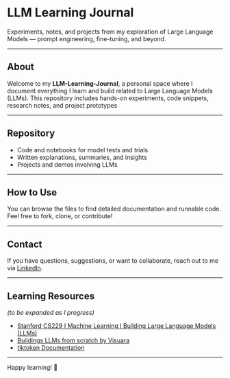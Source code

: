 # LLM Learning Journal

Experiments, notes, and projects from my exploration of Large Language Models — prompt engineering, fine-tuning, and beyond.

---

## About

Welcome to my **LLM-Learning-Journal**, a personal space where I document everything I learn and build related to Large Language Models (LLMs). This repository includes hands-on experiments, code snippets, research notes, and project prototypes

---

## Repository

- Code and notebooks for model tests and trials  
- Written explanations, summaries, and insights  
- Projects and demos involving LLMs  

---

## How to Use

You can browse the files to find detailed documentation and runnable code. Feel free to fork, clone, or contribute!

---

## Contact

If you have questions, suggestions, or want to collaborate, reach out to me via [LinkedIn](https://www.linkedin.com/in/syedirfanx/).

---

## Learning Resources
_(to be expanded as I progress)_

- [Stanford CS229 I Machine Learning I Building Large Language Models (LLMs)](https://youtu.be/9vM4p9NN0Ts)
- [Buildings LLMs from scratch by Visuara](https://www.youtube.com/playlist?list=PLPTV0NXA_ZSgsLAr8YCgCwhPIJNNtexWu)
- [tiktoken Documentation](https://github.com/openai/tiktoken)

---

Happy learning! 🚀
